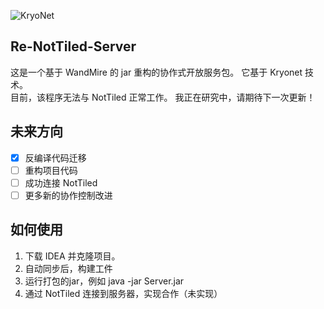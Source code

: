 ![KryoNet](https://raw.github.com/wiki/EsotericSoftware/kryonet/images/logo.jpg)

## Re-NotTiled-Server
这是一个基于 WandMire 的 jar 重构的协作式开放服务包。
它基于 Kryonet 技术。  
目前，该程序无法与 NotTiled 正常工作。
我正在研究中，请期待下一次更新！

## 未来方向
- [x] 反编译代码迁移
- [ ] 重构项目代码
- [ ] 成功连接 NotTiled
- [ ] 更多新的协作控制改进

## 如何使用
1. 下载 IDEA 并克隆项目。
2. 自动同步后，构建工件
3. 运行打包的jar，例如 java -jar Server.jar
4. 通过 NotTiled 连接到服务器，实现合作（未实现）
